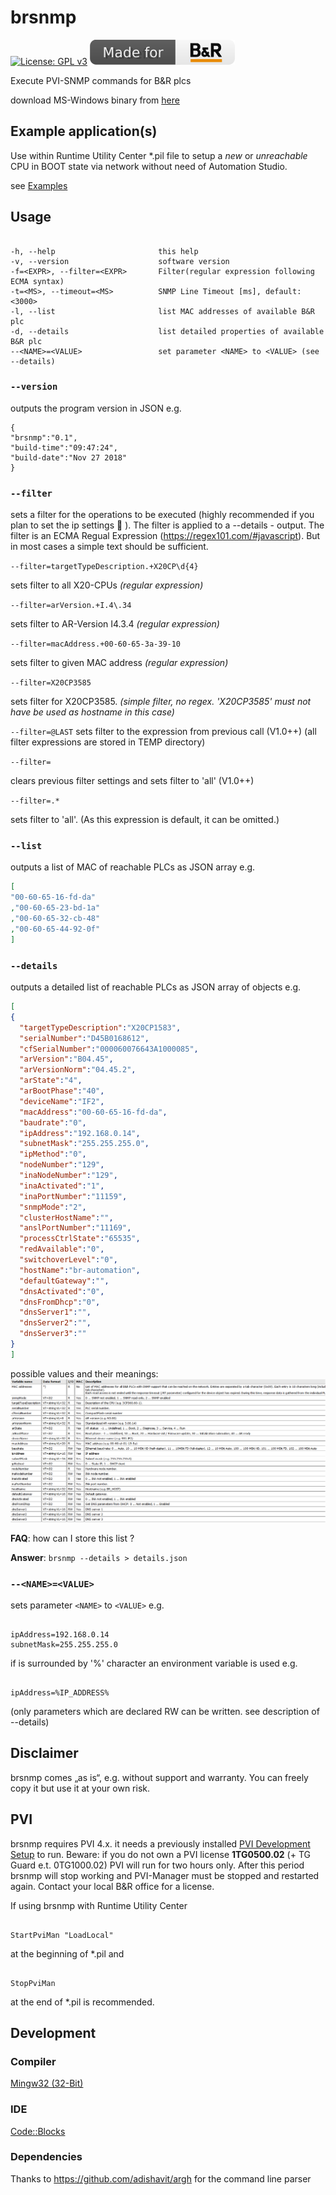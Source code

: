 
# brsnmp 
[![License: GPL v3](https://img.shields.io/badge/License-GPL%20v3-blue.svg)](https://www.gnu.org/licenses/gpl-3.0)
[![Made For B&R](https://github.com/hilch/BandR-badges/blob/main/Made-For-BrAutomation.svg)](https://www.br-automation.com)

Execute PVI-SNMP commands for B&amp;R plcs

download MS-Windows binary from [here](https://github.com/hilch/brsnmp/releases)

## Example application(s)

Use within Runtime Utility Center *.pil file to setup a *new* or *unreachable* CPU in BOOT state via network without need of Automation Studio.

see [Examples](https://github.com/hilch/brsnmp/blob/master/examples.md)

## Usage

```batch

-h, --help                       this help
-v, --version                    software version
-f=<EXPR>, --filter=<EXPR>       Filter(regular expression following ECMA syntax)
-t=<MS>, --timeout=<MS>          SNMP Line Timeout [ms], default: <3000>
-l, --list                       list MAC addresses of available B&R plc
-d, --details                    list detailed properties of available B&R plc
--<NAME>=<VALUE>                 set parameter <NAME> to <VALUE> (see --details)
```

### `--version`

outputs the program version in JSON e.g.
```
{
"brsnmp":"0.1",
"build-time":"09:47:24",
"build-date":"Nov 27 2018"
}
```

### `--filter`

sets a filter for the operations to be executed (highly recommended if you plan to set the ip settings :grimacing: ). The filter is applied to a --details - output.
The filter is an ECMA Regual Expression (https://regex101.com/#javascript).
But in most cases a simple text should be sufficient.

```--filter=targetTypeDescription.+X20CP\d{4}```

sets filter to all X20-CPUs *(regular expression)*

```--filter=arVersion.+I.4\.34```

sets filter to AR-Version I4.3.4  *(regular expression)*

```--filter=macAddress.+00-60-65-3a-39-10```

sets filter to given MAC address *(regular expression)*

```--filter=X20CP3585```

sets filter for X20CP3585. *(simple filter, no regex. 'X20CP3585' must not have be used as hostname in this case)*

```--filter=@LAST```
sets filter to the expression from previous call (V1.0++)
(all filter expressions are stored in TEMP directory)

```--filter=```

clears previous filter settings and sets filter to 'all' (V1.0++)

```--filter=.*```

sets filter to 'all'. (As this expression is default, it can be omitted.)


### `--list`

outputs a list of MAC of reachable PLCs as JSON array e.g.
```json
[
"00-60-65-16-fd-da"
,"00-60-65-23-bd-1a"
,"00-60-65-32-cb-48"
,"00-60-65-44-92-0f"
]
```

### `--details`

outputs a detailed list of reachable PLCs as JSON array of objects e.g.
```json
[
{
  "targetTypeDescription":"X20CP1583",
  "serialNumber":"D45B0168612",
  "cfSerialNumber":"000060076643A1000085",
  "arVersion":"B04.45",
  "arVersionNorm":"04.45.2",
  "arState":"4",
  "arBootPhase":"40",
  "deviceName":"IF2",
  "macAddress":"00-60-65-16-fd-da",
  "baudrate":"0",
  "ipAddress":"192.168.0.14",
  "subnetMask":"255.255.255.0",
  "ipMethod":"0",
  "nodeNumber":"129",
  "inaNodeNumber":"129",
  "inaActivated":"1",
  "inaPortNumber":"11159",
  "snmpMode":"2",
  "clusterHostName":"",
  "anslPortNumber":"11169",
  "processCtrlState":"65535",
  "redAvailable":"0",
  "switchoverLevel":"0",
  "hostName":"br-automation",
  "defaultGateway":"",
  "dnsActivated":"0",
  "dnsFromDhcp":"0",
  "dnsServer1":"",
  "dnsServer2":"",
  "dnsServer3":""
}
]
```

possible values and their meanings:
![SNMPVariables](https://github.com/hilch/brsnmp/blob/master/doc/SnmpVariables.PNG)


**FAQ**: how can I store this list ?

**Answer**: ```brsnmp --details > details.json```

### `--<NAME>=<VALUE>`

sets parameter `<NAME>` to `<VALUE>` e.g.

```batch

ipAddress=192.168.0.14
subnetMask=255.255.255.0

```
if <VALUE> is surrounded by '%' character an environment variable is used e.g.

```batch

ipAddress=%IP_ADDRESS%

```


(only parameters which are declared RW can be written. see description of --details)

## Disclaimer

brsnmp comes „as is“, e.g. without support and warranty.
You can freely copy it but use it at your own risk.

## PVI

brsnmp requires PVI 4.x.
it needs a previously installed [PVI Development Setup](https://www.br-automation.com/en/downloads/#categories=Software/Automation+NET%2FPVI) to run.
Beware: if you do not own a PVI license **1TG0500.02** (+ TG Guard e.t. 0TG1000.02) PVI will run for two hours only. After this period brsnmp will stop working and PVI-Manager must be stopped and restarted again.
Contact your local B&R office for a license.

If using brsnmp with Runtime Utility Center

```batch

StartPviMan "LoadLocal"

```

at the beginning of *.pil and

```batch

StopPviMan
```  

at the end of *.pil is recommended.

## Development

### Compiler

[Mingw32 (32-Bit)](http://www.mingw.org/)

### IDE

[Code::Blocks](http://www.codeblocks.org/)

### Dependencies

Thanks to https://github.com/adishavit/argh for the command line parser
